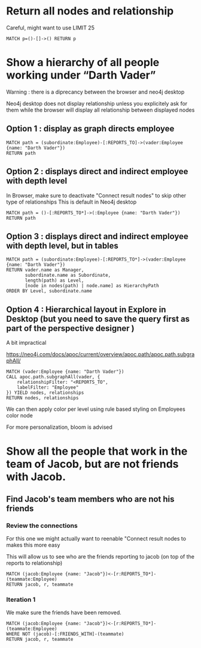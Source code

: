 # Return all nodes and relationship 
Careful, might want to use LIMIT 25

```cypher
MATCH p=()-[]->() RETURN p
```


# Show a hierarchy of all people working under “Darth Vader”

Warning : there is a diprecancy between the browser and neo4j desktop

Neo4j desktop does not display relationship unless you explicitely ask for them while the browser will display all relationship between displayed nodes

## Option 1 : display as graph directs employee
```cypher
MATCH path = (subordinate:Employee)-[:REPORTS_TO]->(vader:Employee {name: "Darth Vader"})
RETURN path
```

## Option 2 : displays direct and indirect employee with depth level

In Browser, make sure to deactivate "Connect result nodes" to skip other type of relationships
This is default in Neo4j desktop

```cypher
MATCH path = ()-[:REPORTS_TO*]->(:Employee {name: "Darth Vader"})
RETURN path
```

## Option 3 : displays direct and indirect employee with depth level, but in tables
```cypher
MATCH path = (subordinate:Employee)-[:REPORTS_TO*]->(vader:Employee {name: "Darth Vader"})
RETURN vader.name as Manager, 
       subordinate.name as Subordinate,
       length(path) as Level,
       [node in nodes(path) | node.name] as HierarchyPath
ORDER BY Level, subordinate.name
```

## Option 4 : Hierarchical layout in Explore in Desktop (but you need to save the query first as part of the perspective designer )

A bit impractical

https://neo4j.com/docs/apoc/current/overview/apoc.path/apoc.path.subgraphAll/
```cypher
MATCH (vader:Employee {name: "Darth Vader"})
CALL apoc.path.subgraphAll(vader, {
    relationshipFilter: "<REPORTS_TO",
    labelFilter: "Employee"
}) YIELD nodes, relationships
RETURN nodes, relationships
```

We can then apply color per level using rule based styling on Employees color node

For more personalization, bloom is advised

# Show all the people that work in the team of Jacob, but are not friends with Jacob.

## Find Jacob's team members who are not his friends



### Review the connections

For this one we might actually want to reenable "Connect result nodes to makes this more easy

This will allow us to see who are the friends reporting to jacob (on top of the reports to relationship)

```cypher
MATCH (jacob:Employee {name: "Jacob"})<-[r:REPORTS_TO*]-(teammate:Employee)
RETURN jacob, r, teammate
```

### Iteration 1
We make sure the friends have been removed.
```cypher
MATCH (jacob:Employee {name: "Jacob"})<-[r:REPORTS_TO*]-(teammate:Employee)
WHERE NOT (jacob)-[:FRIENDS_WITH]-(teammate)
RETURN jacob, r, teammate
```